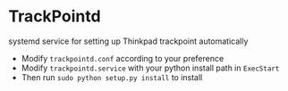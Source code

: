 # TrackPointd
systemd service for setting up Thinkpad trackpoint automatically 

 - Modify `trackpointd.conf` according to your preference
 - Modify `trackpointd.service` with your python install path in `ExecStart`
 - Then run `sudo python setup.py install` to install
